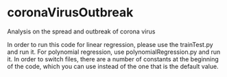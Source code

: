 # coronaVirusOutbreak
Analysis on the spread and outbreak of corona virus

In order to run this code for linear regression, please use the trainTest.py and run it. For polynomial regression, use polynomialRegression.py and run it. 
In order to switch files, there are a number of constants at the beginning of the code, which you can use instead of the one that is the default value. 

